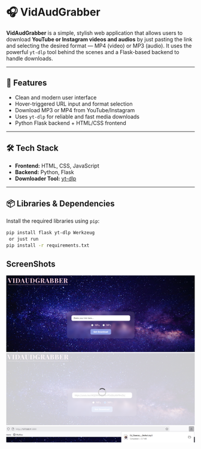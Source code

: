 # 🎧 VidAudGrabber

**VidAudGrabber** is a simple, stylish web application that allows users to download **YouTube or Instagram videos and audios** by just pasting the link and selecting the desired format — MP4 (video) or MP3 (audio). It uses the powerful `yt-dlp` tool behind the scenes and a Flask-based backend to handle downloads.

---

## 🌟 Features

- Clean and modern user interface
- Hover-triggered URL input and format selection
- Download MP3 or MP4 from YouTube/Instagram
- Uses `yt-dlp` for reliable and fast media downloads
- Python Flask backend + HTML/CSS frontend

---

## 🛠️ Tech Stack

- **Frontend:** HTML, CSS, JavaScript
- **Backend:** Python, Flask
- **Downloader Tool:** [yt-dlp](https://github.com/yt-dlp/yt-dlp)

---

## 📦 Libraries & Dependencies

Install the required libraries using `pip`:

```bash
pip install flask yt-dlp Werkzeug
 or just run 
pip install -r requirements.txt
```

## ScreenShots
![App Screenshot](static/Screenshots/1.png)
![App Screenshot](static/Screenshots/2.png)
![App Screenshot](static/Screenshots/3.png)
